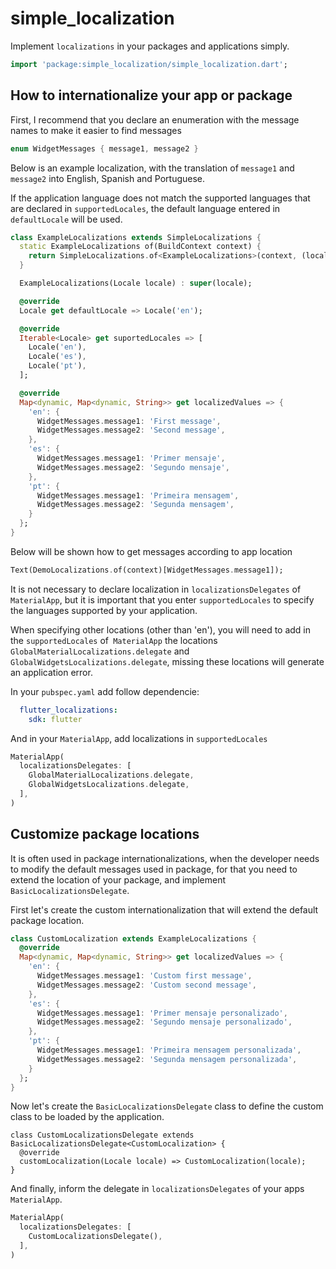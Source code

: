 # simple_localization

Implement `localizations` in your packages and applications simply.

```dart
import 'package:simple_localization/simple_localization.dart';
```

## How to internationalize your app or package

First, I recommend that you declare an enumeration with the message names to make it easier to find messages

```dart
enum WidgetMessages { message1, message2 }
```

Below is an example localization, with the translation of `message1` and` message2` into English, Spanish and Portuguese.

If the application language does not match the supported languages that are declared in `supportedLocales`, the default language entered in` defaultLocale` will be used.

```dart
class ExampleLocalizations extends SimpleLocalizations {
  static ExampleLocalizations of(BuildContext context) {
    return SimpleLocalizations.of<ExampleLocalizations>(context, (locale) => ExampleLocalizations(locale));
  }

  ExampleLocalizations(Locale locale) : super(locale);

  @override
  Locale get defaultLocale => Locale('en');

  @override
  Iterable<Locale> get suportedLocales => [
    Locale('en'),
    Locale('es'),
    Locale('pt'),
  ];

  @override
  Map<dynamic, Map<dynamic, String>> get localizedValues => {
    'en': {
      WidgetMessages.message1: 'First message',
      WidgetMessages.message2: 'Second message',
    },
    'es': {
      WidgetMessages.message1: 'Primer mensaje',
      WidgetMessages.message2: 'Segundo mensaje',
    },
    'pt': {
      WidgetMessages.message1: 'Primeira mensagem',
      WidgetMessages.message2: 'Segunda mensagem',
    }
  };
}
```

Below will be shown how to get messages according to app location

```dart
Text(DemoLocalizations.of(context)[WidgetMessages.message1]);
```

It is not necessary to declare localization in `localizationsDelegates` of `MaterialApp`, but it is important that you enter `supportedLocales` to specify the languages supported by your application.

When specifying other locations (other than 'en'), you will need to add in the `supportedLocales` of` MaterialApp` the locations `GlobalMaterialLocalizations.delegate` and` GlobalWidgetsLocalizations.delegate`, missing these locations will generate an application error.

In your `pubspec.yaml` add follow dependencie:

```yaml
  flutter_localizations:
    sdk: flutter
```

And in your `MaterialApp`, add localizations in `supportedLocales`

```dart
MaterialApp(
  localizationsDelegates: [
    GlobalMaterialLocalizations.delegate,
    GlobalWidgetsLocalizations.delegate,
  ],
)
```

## Customize package locations

It is often used in package internationalizations, when the developer needs to modify the default messages used in package, for that you need to extend the location of your package, and implement `BasicLocalizationsDelegate`.

First let's create the custom internationalization that will extend the default package location.

```dart
class CustomLocalization extends ExampleLocalizations {
  @override
  Map<dynamic, Map<dynamic, String>> get localizedValues => {
    'en': {
      WidgetMessages.message1: 'Custom first message',
      WidgetMessages.message2: 'Custom second message',
    },
    'es': {
      WidgetMessages.message1: 'Primer mensaje personalizado',
      WidgetMessages.message2: 'Segundo mensaje personalizado',
    },
    'pt': {
      WidgetMessages.message1: 'Primeira mensagem personalizada',
      WidgetMessages.message2: 'Segunda mensagem personalizada',
    }
  };
}
```

Now let's create the `BasicLocalizationsDelegate` class to define the custom class to be loaded by the application.

```
class CustomLocalizationsDelegate extends BasicLocalizationsDelegate<CustomLocalization> {
  @override
  customLocalization(Locale locale) => CustomLocalization(locale);
}
```

And finally, inform the delegate in `localizationsDelegates` of your apps `MaterialApp`.

```dart
MaterialApp(
  localizationsDelegates: [
    CustomLocalizationsDelegate(),
  ],
)
```